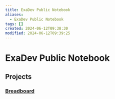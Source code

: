 ```yaml
---
title: ExaDev Public Notebook
aliases:
  - ExaDev Public Notebook
tags: []
created: 2024-06-12T09:38:30
modified: 2024-06-12T09:39:25
---
```


# ExaDev Public Notebook
## Projects
### [Breadboard](projects/Breadboard/index.md)
